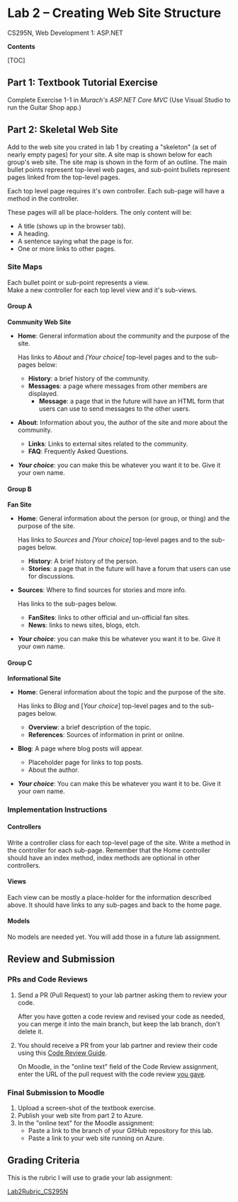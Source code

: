 # Lab 2 – Creating Web Site Structure
 CS295N, Web Development 1: ASP.NET

**Contents**

[TOC]

## Part 1: Textbook Tutorial Exercise

Complete Exercise 1-1 in *Murach's ASP.NET Core MVC*
(Use Visual Studio to run the Guitar Shop app.)

## Part 2: Skeletal Web Site

Add to the web site you crated in lab 1 by creating a "skeleton" (a set of nearly empty pages) for your site. A site map is shown below for each group's web site. The site map is shown in the form of an outline. The main bullet points represent top-level web pages, and sub-point bullets represent pages linked from the top-level pages. 

Each top level page requires it's own controller. Each sub-page will have a method in the controller.

These pages will all be place-holders. The only content will be:

- A title (shows up in the browser tab). 
- A heading.
- A sentence saying what the page is for.
- One or more links to other pages.

### Site Maps

Each bullet point or sub-point represents a view.  
Make a new controller for each top level view and it's sub-views.

#### Group A

**Community Web Site**

- **Home**: General information about the community and the purpose of the site.
  
    Has links to *About* and *[Your choice]* top-level pages and to the sub-pages below:
    
    -   **History**: a brief history of the community.
    -   **Messages**:  a page where messages from other members are displayed.
        -   **Message**:  a page that in the future will have an HTML form that users can use to send messages to the other users.
    
- **About**:  Information about you, the author of the site and more about the community. 
  
    -   **Links**: Links to external sites related to the community.
    -   **FAQ**: Frequently Asked Questions.
    
- ***Your choice***:  you can make this be whatever you want it to be. Give it your own name.

#### Group B

**Fan Site**

- 
  **Home**: General information about the person (or group, or thing) and the purpose of the site. 
  
  Has links to *Sources* and *[Your choice]* top-level pages and to the sub-pages below.
  
  - **History**: A brief history of the person.
  - **Stories**: a page that in the future will have a forum that users can use for discussions.
  
- **Sources**: Where to find sources for stories and more info.
  
  Has links to the sub-pages below.
  
  - **FanSites**: links to other official and un-official fan sites.
  - **News**: links to news sites, blogs, etch.
  
- ***Your choice***: you can make this be whatever you want it to be. Give it your own name.

#### Group C

**Informational Site**

- **Home**: General information about the topic and the purpose of the site.
  
  Has links to *Blog* and [*Your choice*] top-level pages and to the sub-pages below.
  
  - **Overview**: a brief description of the topic.
  - **References**: Sources of information in print or online.
  
- **Blog**: A page where blog posts will appear.
  
  - Placeholder page for links to top posts.
  - About the author.
  
- ***Your choice***: You can make this be whatever you want it to be. Give it your own name.



### Implementation Instructions

#### Controllers

Write a controller class for each top-level page of the site. Write a method in the controller for each sub-page. Remember that the Home controller should have an index method, index methods are optional in other controllers.

#### Views

Each view can be mostly a place-holder for the information described above.
It should have links to any sub-pages and back to the home page.

#### Models

No models are needed yet. You will add those in a future lab assignment.



## Review and Submission

### PRs and Code Reviews

1. Send a PR (Pull Request) to your lab partner asking them to review your code. 

   After you have gotten a code review and revised your code as needed, you can merge it into the main branch, but keep the lab branch, don't delete it.

2. You should receive a PR from your lab partner and review their code using this [Code Review Guide](../CodeReviewGuide.html).

   On Moodle, in the "online text" field of the Code Review assignment, enter the URL of the pull request with the code review <u>you gave</u>.

### Final Submission to Moodle

1.  Upload a screen-shot of the textbook exercise.
2.  Publish your web site from part 2 to Azure.
3.  In the "online text" for the Moodle assignment:
    - Paste a link to the branch of your GitHub repository for this lab.
    - Paste a link to your web site running on Azure.



## Grading Criteria

This is the rubric I will use to grade your lab assignment:

[Lab2Rubric_CS295N](Lab2Rubric_CS295N.htm)
